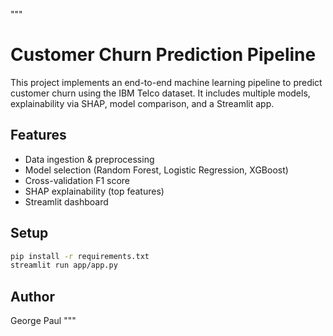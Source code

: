 """
# Customer Churn Prediction Pipeline

This project implements an end-to-end machine learning pipeline to predict customer churn using the IBM Telco dataset. It includes multiple models, explainability via SHAP, model comparison, and a Streamlit app.

## Features
- Data ingestion & preprocessing
- Model selection (Random Forest, Logistic Regression, XGBoost)
- Cross-validation F1 score
- SHAP explainability (top features)
- Streamlit dashboard

## Setup
```bash
pip install -r requirements.txt
streamlit run app/app.py
```

## Author
George Paul
"""
